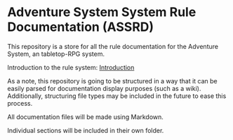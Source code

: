 # Adventure System System Rule Documentation (ASSRD)

This repository is a store for all the rule documentation for the Adventure System, an tabletop-RPG system.

Introduction to the rule system: [Introduction](./Introduction.md)

As a note, this repository is going to be structured in a way that it can be easily parsed for documentation display purposes (such as a wiki).  Additionally, structuring file types may be included in the future to ease this process.

All documentation files will be made using Markdown.

Individual sections will be included in their own folder.